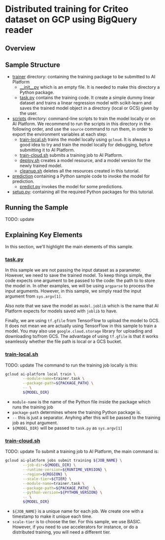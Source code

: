 # Distributed training for Criteo dataset on GCP using BigQuery reader

## Overview

## Sample Structure

* [trainer](./trainer) directory: containing the training package to be submitted to AI Platform
  * [__init__py](./trainer/__init__.py) which is an empty file. It is needed to make this directory a Python package.
  * [task.py](./trainer/task.py) contains the training code. It create a simple dummy linear dataset
  and trains a linear regression model with scikit-learn and saves the trained model
  object in a directory (local or GCS) given by the user. 
* [scripts](./scripts) directory: command-line scripts to train the model locally or on AI Platform.
  We recommend to run the scripts in this directory in the following order, and use
  the `source` command to run them, in order to export the environment variables at each step:
  * [train-local.sh](./scripts/train-local.sh) trains the model locally using `gcloud`. It is always a
  good idea to try and train the model locally for debugging, before submitting it to AI Platform.
  * [train-cloud.sh](./scripts/train-cloud.sh) submits a training job to AI Platform.
  * [deploy.sh](./scripts/deploy.sh) creates a model resource, and a model version for the newly trained model.
  * [cleanup.sh](./scripts/cleanup.sh) deletes all the resources created in this tutorial.
* [prediction](./prediction) containing a Python sample code to invoke the model for prediction.
  * [predict.py](./prediction/predict.py) invokes the model for some predictions.
* [setup.py](./setup.py): containing all the required Python packages for this tutorial.


## Running the Sample

TODO: update

## Explaining Key Elements

In this section, we'll highlight the main elements of this sample.

### [task.py](./trainer/trainer.py)

In this sample we are not passing the input dataset as a parameter. However, we need
to save the trained model. To keep things simple, the code expects one argument
to be passed to the code: the path to to store the model in. In other examples, we will
be using `argparse` to process the input arguments. However, in this sample, we simply
read the input argument from `sys.argv[1]`.

Also note that we save the model as `model.joblib` which is
the name that AI Platform expects for models saved with `joblib` to have.

Finally, we are using `tf.gfile` from TensorFlow to upload the model to GCS. It does
not mean we are actually using TensorFlow in this sample to train a model. You may 
also use `google.cloud.storage` library for uploading and downloading to/from GCS.
The advantage of using `tf.gfile` is that it works seamlessly whether the file
path is local or a GCS bucket.

### [train-local.sh](./scripts/train-local.sh)

TODO: update
The command to run the training job locally is this:

```bash
gcloud ai-platform local train \
        --module-name=trainer.task \
        --package-path=${PACKAGE_PATH} \
        -- \
        ${MODEL_DIR}
```

* `module-name` is the name of the Python file inside the package which runs the training job
* `package-path` determines where the training Python package is.
* `--` this is just a separator. Anyhing after this will be passed to the training job as input argument.
* `${MODEL_DIR}` will be passed to `task.py` as `sys.argv[1]`

### [train-cloud.sh](./scripts/train-cloud.sh)

TODO: update
To submit a training job to AI Platform, the main command is:

```bash
gcloud ai-platform jobs submit training ${JOB_NAME} \
        --job-dir=${MODEL_DIR} \
        --runtime-version=${RUNTIME_VERSION} \
        --region=${REGION} \
        --scale-tier=${TIER} \
        --module-name=trainer.task \
        --package-path=${PACKAGE_PATH}  \
        --python-version=${PYTHON_VERSION} \
        -- \
        ${MODEL_DIR}
```

* `${JOB_NAME}` is a unique name for each job. We create one with a timestamp to make it unique each time.
* `scale-tier` is to choose the tier. For this sample, we use BASIC. However, if you need
to use accelerators for instance, or do a distributed training, you will need a different tier. 
